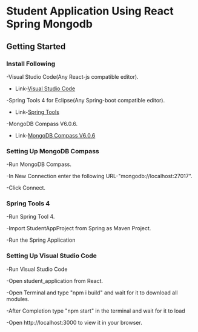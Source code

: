 # Student Application Using React Spring Mongodb
## Getting Started
### Install Following

-Visual Studio Code(Any React-js compatible editor). 

* Link-[Visual Studio Code](https://code.visualstudio.com/)

-Spring Tools 4 for Eclipse(Any Spring-boot compatible editor).

* Link-[Spring Tools](https://spring.io/tools)

-MongoDB Compass V6.0.6.

* Link-[MongoDB Compass V6.0.6](https://fastdl.mongodb.org/windows/mongodb-windows-x86_64-6.0.6-signed.msi)

### Setting Up MongoDB Compass

-Run MongoDB Compass.

-In New Connection enter the following URL-"mongodb://localhost:27017".

-Click Connect.

### Spring Tools 4

-Run Spring Tool 4.

-Import StudentAppProject from Spring as Maven Project.

-Run the Spring Application

### Setting Up Visual Studio Code

-Run Visual Studio Code

-Open student_application from React.

-Open Terminal and type "npm i build" and wait for it to download all modules.

-After Completion type "npm start" in the terminal and wait for it to load

-Open http://localhost:3000 to view it in your browser.


